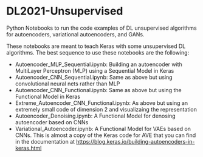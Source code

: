 # DL2021-Unsupervised
Python Notebooks to run the code examples of DL unsupervised algorithms for autoencoders, variational autoencoders, and GANs.  

These notebooks are meant to teach Keras with some unsupervised DL algorithms. The best sequence to use these notebooks are the following:

- Autoencoder_MLP_Sequential.ipynb: Building an autoencoder with MultiLayer Perceptron (MLP) using a Sequential Model in Keras
- Autoencoder_CNN_Sequential.ipynb: Same as above but using convolutional neural nets rather than MLP 
- Autoencoder_CNN_Functional.ipynb: Same as above but using the Functional Model in Keras
- Extreme_Autoencoder_CNN_Functional.ipynb: As above but using an extremely small code of dimension 2 and visualizaing the representation
- Autoencoder_Denoising.ipynb: A Functional Model for denosing autoencoder based on CNNs
- Variational_Autoencoder.ipynb: A Functional Model for VAEs based on CNNs. This is almost a copy of the Keras code for AVE that you can find in the documentation at https://blog.keras.io/building-autoencoders-in-keras.html 
